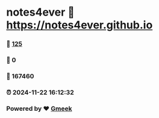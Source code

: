 # notes4ever :link: https://notes4ever.github.io 
### :page_facing_up: [125](https://notes4ever.github.io/tag.html) 
### :speech_balloon: 0 
### :hibiscus: 167460 
### :alarm_clock: 2024-11-22 16:12:32 
### Powered by :heart: [Gmeek](https://github.com/Meekdai/Gmeek)
